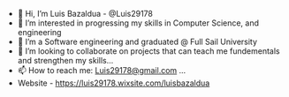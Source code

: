 - 👋 Hi, I’m Luis Bazaldua - @Luis29178
- 👀 I’m interested in progressing my skills in Computer Science, and engineering
- 🌱 I’m a Software engineering and graduated @ Full Sail University
- 💞️ I’m looking to collaborate on projects that can teach me fundementals and strengthen my skills...
- 📫 How to reach me: Luis29178@gmail.com ...
- Website - https://luis29178.wixsite.com/luisbazaldua

<!---
Luis29178/Luis29178 is a ✨ special ✨ repository because its `README.md` (this file) appears on your GitHub profile.
You can click the Preview link to take a look at your changes.
--->
